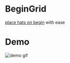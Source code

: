 # BeginGrid
 [place hats on begin](https://adammcwilliam.github.io/beginGrid/) with ease

# Demo
![demo gif](demos/beginGridDemoMidsize.gif)

